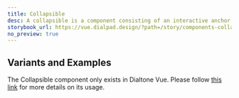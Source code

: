 ```yaml
---
title: Collapsible
desc: A collapsible is a component consisting of an interactive anchor that toggled the expandable/collapsible element.
storybook_url: https://vue.dialpad.design/?path=/story/components-collapsible--default
no_preview: true
---
```


## Variants and Examples

The Collapsible component only exists in Dialtone Vue. Please follow [this link](https://vue.dialpad.design/?path=/story/components-collapsible--default) for more details on its usage.
